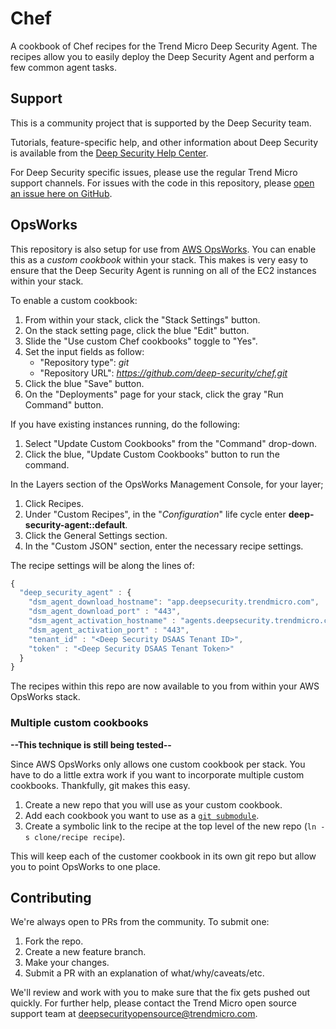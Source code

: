 # Chef

A cookbook of Chef recipes for the Trend Micro Deep Security Agent. The recipes allow you to easily deploy the Deep Security Agent and perform a few common agent tasks.

## Support

This is a community project that is supported by the Deep Security team.

Tutorials, feature-specific help, and other information about Deep Security is available from the [Deep Security Help Center](https://help.deepsecurity.trendmicro.com/Welcome.html). 

For Deep Security specific issues, please use the regular Trend Micro support channels. For issues with the code in this repository, please [open an issue here on GitHub](https://github.com/deep-security/chef/issues).

## OpsWorks

This repository is also setup for use from [AWS OpsWorks](https://aws.amazon.com/opsworks/). You can enable this as a *custom cookbook* within your stack. This makes is very easy to ensure that the Deep Security Agent is running on all of the EC2 instances within your stack.

To enable a custom cookbook:

1. From within your stack, click the "Stack Settings" button.
1. On the stack setting page, click the blue "Edit" button.
1. Slide the "Use custom Chef cookbooks" toggle to "Yes".
1. Set the input fields as follow:
	- "Repository type": *git*
	- "Repository URL": *https://github.com/deep-security/chef.git*
1. Click the blue "Save" button.
1. On the "Deployments" page for your stack, click the gray "Run Command" button.

If you have existing instances running, do the following:

1. Select "Update Custom Cookbooks" from the "Command" drop-down.
1. Click the blue, "Update Custom Cookbooks" button to run the command.

In the Layers section of the OpsWorks Management Console, for your layer;

1. Click Recipes.
1. Under "Custom Recipes", in the "*Configuration*" life cycle enter **deep-security-agent::default**.
1. Click the General Settings section.
1. In the "Custom JSON" section, enter the necessary recipe settings.

The recipe settings will be along the lines of:

```javascript
{
  "deep_security_agent" : {
    "dsm_agent_download_hostname": "app.deepsecurity.trendmicro.com",
    "dsm_agent_download_port" : "443",
    "dsm_agent_activation_hostname" : "agents.deepsecurity.trendmicro.com",
    "dsm_agent_activation_port" : "443",
    "tenant_id" : "<Deep Security DSAAS Tenant ID>",
    "token" : "<Deep Security DSAAS Tenant Token>"
  }
}
```

The recipes within this repo are now available to you from within your AWS OpsWorks stack.

### Multiple custom cookbooks

**--This technique is still being tested--**

Since AWS OpsWorks only allows one custom cookbook per stack. You have to do a little extra work if you want to incorporate multiple custom cookbooks. Thankfully, git makes this easy. 

1. Create a new repo that you will use as your custom cookbook.
1. Add each cookbook you want to use as a [```git submodule```](http://git-scm.com/docs/git-submodule).
1. Create a symbolic link to the recipe at the top level of the new repo (```ln -s clone/recipe recipe```).

This will keep each of the customer cookbook in its own git repo but allow you to point OpsWorks to one place.

## Contributing

We're always open to PRs from the community. To submit one:

1. Fork the repo.
1. Create a new feature branch.
1. Make your changes.
1. Submit a PR with an explanation of what/why/caveats/etc.

We'll review and work with you to make sure that the fix gets pushed out quickly. For further help, please contact the Trend Micro open source support team at deepsecurityopensource@trendmicro.com.